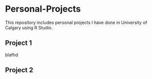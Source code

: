 # Personal-Projects
This repository includes personal projects I have done in University of Calgary using R Studio.
## Project 1
blafhd
## Project 2
